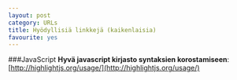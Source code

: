 ```yaml
---
layout: post
category: URLs
title: Hyödyllisiä linkkejä (kaikenlaisia)
favourite: yes
---
```



###JavaScript
**Hyvä javascript kirjasto syntaksien korostamiseen**:[http://highlightjs.org/usage/](http://highlightjs.org/usage/)


